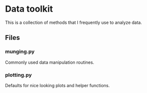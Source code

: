 # Data toolkit

This is a collection of methods that I frequently use to analyze data.

## Files

### munging.py

Commonly used data manipulation routines.

### plotting.py

Defaults for nice looking plots and helper functions.
